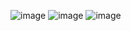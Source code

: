 ![image](https://user-images.githubusercontent.com/76823502/182013857-b6888f10-6b16-43e8-95f9-8b6c27831c74.png)
![image](https://user-images.githubusercontent.com/76823502/182013873-fab4e4f6-c84c-43ca-baed-f106a420e694.png)
![image](https://user-images.githubusercontent.com/76823502/182013913-3ed70500-267b-45af-be6a-07c008a5138b.png)



